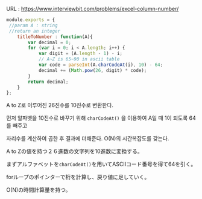 URL : https://www.interviewbit.com/problems/excel-column-number/

```javascript
module.exports = { 
 //param A : string
 //return an integer
    titleToNumber : function(A){
        var decimal = 0;
        for (var i = 0; i < A.length; i++) {
            var digit = (A.length - 1) - i;
            // A~Z is 65~90 in ascii table 
            var code = parseInt(A.charCodeAt(i), 10) - 64;
            decimal += (Math.pow(26, digit) * code);
        }
        return decimal;
    }
};
```

A to Z로 이루어진 26진수를 10진수로 변환한다.

먼저 알파벳을 10진수로 바꾸기 위해 `charCodeAt()` 을 이용하여 A일 때 1이 되도록 64를 빼주고

자리수를 계산하여 곱한 후 결과에 더해준다. O(N)의 시간복잡도를 갖는다.



A to Zの値を持つ２６進数の文字列を10進数に変換する。

まずアルファベットを`charCodeAt()`を用いてASCIIコード番号を得て64を引く。

forループのポインターで桁を計算し、戻り値に足していく。

O(N)の時間計算量を持つ。